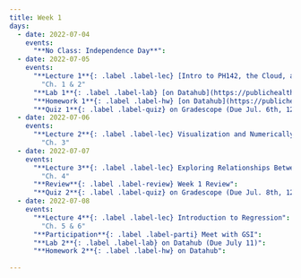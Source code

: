 ```yaml
---
title: Week 1
days:
  - date: 2022-07-04
    events:
      "**No Class: Independence Day**":
  - date: 2022-07-05
    events:
      "**Lecture 1**{: .label .label-lec} [Intro to PH142, the Cloud, and PPDAC; Beginning to work with data](https://ph142-ucb.github.io/su22/src/l01-intro.pdf)":
        "Ch. 1 & 2"
      "**Lab 1**{: .label .label-lab} [on Datahub](https://publichealth.datahub.berkeley.edu/hub/user-redirect/git-pull?repo=https%3A%2F%2Fgithub.com%2Fph142-ucb%2Fph142-su22&urlpath=rstudio%2F&branch=main) (Due July 7)":
      "**Homework 1**{: .label .label-hw} [on Datahub](https://publichealth.datahub.berkeley.edu/hub/user-redirect/git-pull?repo=https%3A%2F%2Fgithub.com%2Fph142-ucb%2Fph142-su22&urlpath=rstudio%2F&branch=main)":
      "**Quiz 1**{: .label .label-quiz} on Gradescope (Due Jul. 6th, 12:00 PM PST)":
  - date: 2022-07-06
    events:
      "**Lecture 2**{: .label .label-lec} Visualization and Numerically Summarizing Spread and Central Tendency": 
        "Ch. 3"
  - date: 2022-07-07
    events:
      "**Lecture 3**{: .label .label-lec} Exploring Relationships Between Two Variables":
        "Ch. 4"
      "**Review**{: .label .label-review} Week 1 Review":
      "**Quiz 2**{: .label .label-quiz} on Gradescope (Due Jul. 8th, 12:00 PM PST)":
  - date: 2022-07-08
    events:
      "**Lecture 4**{: .label .label-lec} Introduction to Regression":
        "Ch. 5 & 6"
      "**Participation**{: .label .label-parti} Meet with GSI":
      "**Lab 2**{: .label .label-lab} on Datahub (Due July 11)":
      "**Homework 2**{: .label .label-hw} on Datahub":
 
---
```

